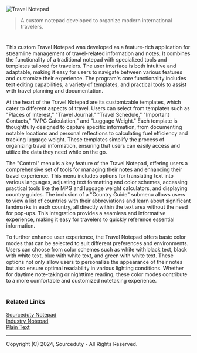 ![Travel Notepad](https://github.com/user-attachments/assets/4cb1d1e7-9c3b-40c3-b5a6-f5e8de9f93a0)

> A custom notepad developed to organize modern international travelers.

#

This custom Travel Notepad was developed as a feature-rich application for streamline management of travel-related information and notes. It combines the functionality of a traditional notepad with specialized tools and templates tailored for travelers. The user interface is both intuitive and adaptable, making it easy for users to navigate between various features and customize their experience. The program's core functionality includes text editing capabilities, a variety of templates, and practical tools to assist with travel planning and documentation.

At the heart of the Travel Notepad are its customizable templates, which cater to different aspects of travel. Users can select from templates such as "Places of Interest," "Travel Journal," "Travel Schedule," "Important Contacts," "MPG Calculation," and "Luggage Weight." Each template is thoughtfully designed to capture specific information, from documenting notable locations and personal reflections to calculating fuel efficiency and tracking luggage weight. These templates simplify the process of organizing travel information, ensuring that users can easily access and utilize the data they need while on the go.

The "Control" menu is a key feature of the Travel Notepad, offering users a comprehensive set of tools for managing their notes and enhancing their travel experience. This menu includes options for translating text into various languages, adjusting text formatting and color schemes, accessing practical tools like the MPG and luggage weight calculators, and displaying country guides. The inclusion of a "Country Guide" submenu allows users to view a list of countries with their abbreviations and learn about significant landmarks in each country, all directly within the text area without the need for pop-ups. This integration provides a seamless and informative experience, making it easy for travelers to quickly reference essential information.

To further enhance user experience, the Travel Notepad offers basic color modes that can be selected to suit different preferences and environments. Users can choose from color schemes such as white with black text, black with white text, blue with white text, and green with white text. These options not only allow users to personalize the appearance of their notes but also ensure optimal readability in various lighting conditions. Whether for daytime note-taking or nighttime reading, these color modes contribute to a more comfortable and customized notetaking experience.

#
### Related Links

[Sourceduty Notepad](https://github.com/sourceduty/Sourceduty_Notepad)
<br>
[Industry Notepad](https://github.com/sourceduty/Industry_Notepad)
<br>
[Plain Text](https://github.com/sourceduty/Plain_Text)

***
Copyright (C) 2024, Sourceduty - All Rights Reserved.
